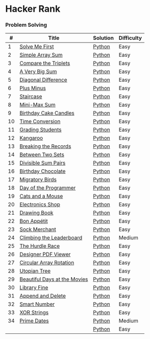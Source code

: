 Hacker Rank
========

### Problem Solving


| # | Title | Solution | Difficulty |
|---| ----- | -------- | ---------- |
|1|[Solve Me First](https://www.hackerrank.com/challenges/solve-me-first/problem) | [Python](1.py)|Easy|
|2|[Simple Array Sum](https://www.hackerrank.com/challenges/simple-array-sum/problem) | [Python](2.py)|Easy|
|3|[Compare the Triplets](https://www.hackerrank.com/challenges/compare-the-triplets/problem) | [Python](3.py)|Easy|
|4|[A Very Big Sum](https://www.hackerrank.com/challenges/a-very-big-sum/problem) | [Python](4.py)|Easy|
|5|[Diagonal Difference](https://www.hackerrank.com/challenges/diagonal-difference/problem) | [Python](5.py)|Easy|
|6|[Plus Minus](https://www.hackerrank.com/challenges/plus-minus/problem) | [Python](6.py)|Easy|
|7|[Staircase](https://www.hackerrank.com/challenges/staircase/problem) | [Python](7.py)|Easy|
|8|[Mini-Max Sum](https://www.hackerrank.com/challenges/mini-max-sum/problem) | [Python](8.py)|Easy|
|9|[Birthday Cake Candles](https://www.hackerrank.com/challenges/birthday-cake-candles/problem) | [Python](9.py)|Easy|
|10|[Time Conversion](https://www.hackerrank.com/challenges/time-conversion/problem) | [Python](10.py)|Easy|
|11|[Grading Students](https://www.hackerrank.com/challenges/grading/problem) | [Python](11.py)|Easy|
|12|[Kangaroo](https://www.hackerrank.com/challenges/kangaroo/problem) | [Python](12.py)|Easy|
|13|[Breaking the Records](https://www.hackerrank.com/challenges/breaking-best-and-worst-records/problem) | [Python](13.py)|Easy|
|14|[Between Two Sets](https://www.hackerrank.com/challenges/between-two-sets/problem) | [Python](14.py)|Easy|
|15|[Divisible Sum Pairs](https://www.hackerrank.com/challenges/divisible-sum-pairs/problem) | [Python](15.py)|Easy|
|16|[Birthday Chocolate](https://www.hackerrank.com/challenges/the-birthday-bar/problem) | [Python](16.py)|Easy|
|17|[Migratory Birds](https://www.hackerrank.com/challenges/migratory-birds/problem) | [Python](17.py)|Easy|
|18|[Day of the Programmer](https://www.hackerrank.com/challenges/day-of-the-programmer/problem) | [Python](18.py)|Easy|
|19|[Cats and a Mouse](https://www.hackerrank.com/challenges/cats-and-a-mouse/problem) | [Python](19.py)|Easy|
|20|[Electronics Shop](https://www.hackerrank.com/challenges/electronics-shop/problem) | [Python](20.py)|Easy|
|21|[Drawing Book](https://www.hackerrank.com/challenges/drawing-book/problem) | [Python](21.py)|Easy|
|22|[Bon Appétit](https://www.hackerrank.com/challenges/bon-appetit/problem) | [Python](22.py)|Easy|
|23|[Sock Merchant](https://www.hackerrank.com/challenges/sock-merchant/problem) | [Python](23.py)|Easy|
|24|[Climbing the Leaderboard](https://www.hackerrank.com/challenges/climbing-the-leaderboard/problem) | [Python](24.py)|Medium|
|25|[The Hurdle Race](https://www.hackerrank.com/challenges/the-hurdle-race/problem) | [Python](25.py)|Easy|
|26|[Designer PDF Viewer](https://www.hackerrank.com/challenges/designer-pdf-viewer/problem) | [Python](26.py)|Easy|
|27|[Circular Array Rotation](https://www.hackerrank.com/challenges/circular-array-rotation/problem) | [Python](27.py)|Easy|
|28|[Utopian Tree](https://www.hackerrank.com/challenges/utopian-tree/problem) | [Python](28.py)|Easy|
|29|[Beautiful Days at the Movies](https://www.hackerrank.com/challenges/beautiful-days-at-the-movies/problem) | [Python](29.py)|Easy|
|30|[Library Fine](https://www.hackerrank.com/challenges/library-fine/problem) | [Python](30.py)|Easy|
|31|[Append and Delete](https://www.hackerrank.com/challenges/append-and-delete/problem) | [Python](31.py)|Easy|
|32|[Smart Number](https://www.hackerrank.com/challenges/smart-number/problem) | [Python](32.py)|Easy|
|33|[XOR Strings](https://www.hackerrank.com/challenges/strings-xor/problem) | [Python](33.py)|Easy|
|34|[Prime Dates](https://www.hackerrank.com/challenges/prime-date/problem) | [Python](34.py)|Medium|
||[]() | [Python]()|Easy|